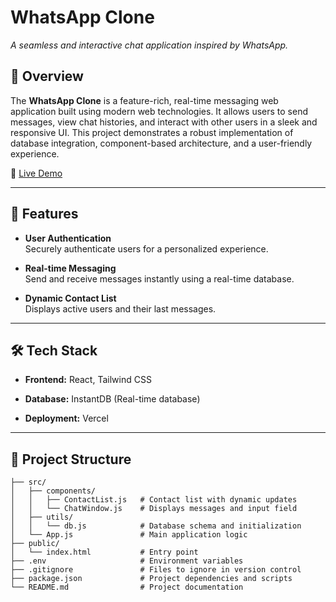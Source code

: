 # WhatsApp Clone


*A seamless and interactive chat application inspired by WhatsApp.*

## 🌟 Overview

The **WhatsApp Clone** is a feature-rich, real-time messaging web application built using modern web technologies. It allows users to send messages, view chat histories, and interact with other users in a sleek and responsive UI. This project demonstrates a robust implementation of database integration, component-based architecture, and a user-friendly experience.

🔗 [Live Demo](https://whatsappclone-lake.vercel.app/)

---

## 🚀 Features

- **User Authentication**  
  Securely authenticate users for a personalized experience.

- **Real-time Messaging**  
  Send and receive messages instantly using a real-time database.

- **Dynamic Contact List**  
  Displays active users and their last messages.




---

## 🛠️ Tech Stack

- **Frontend:** React, Tailwind CSS  

- **Database:** InstantDB (Real-time database)  
- **Deployment:** Vercel  

---

## 📂 Project Structure

```plaintext
├── src/
│   ├── components/
│   │   ├── ContactList.js   # Contact list with dynamic updates
│   │   └── ChatWindow.js    # Displays messages and input field
│   ├── utils/
│   │   └── db.js            # Database schema and initialization
│   └── App.js               # Main application logic
├── public/
│   └── index.html           # Entry point
├── .env                     # Environment variables
├── .gitignore               # Files to ignore in version control
├── package.json             # Project dependencies and scripts
└── README.md                # Project documentation
